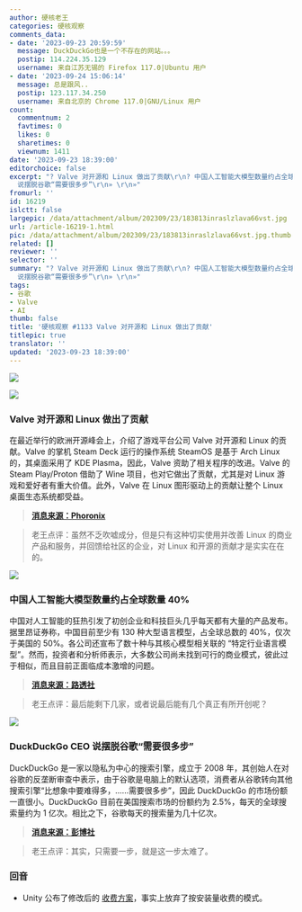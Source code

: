 ```yaml
---
author: 硬核老王
categories: 硬核观察
comments_data:
- date: '2023-09-23 20:59:59'
  message: DuckDuckGo也是一个不存在的网站。。。
  postip: 114.224.35.129
  username: 来自江苏无锡的 Firefox 117.0|Ubuntu 用户
- date: '2023-09-24 15:06:14'
  message: 总是跟风..
  postip: 123.117.34.250
  username: 来自北京的 Chrome 117.0|GNU/Linux 用户
count:
  commentnum: 2
  favtimes: 0
  likes: 0
  sharetimes: 0
  viewnum: 1411
date: '2023-09-23 18:39:00'
editorchoice: false
excerpt: "? Valve 对开源和 Linux 做出了贡献\r\n? 中国人工智能大模型数量约占全球数量 40%\r\n? DuckDuckGo CEO
  说摆脱谷歌“需要很多步”\r\n» \r\n»"
fromurl: ''
id: 16219
islctt: false
largepic: /data/attachment/album/202309/23/183813inraslzlava66vst.jpg
url: /article-16219-1.html
pic: /data/attachment/album/202309/23/183813inraslzlava66vst.jpg.thumb.jpg
related: []
reviewer: ''
selector: ''
summary: "? Valve 对开源和 Linux 做出了贡献\r\n? 中国人工智能大模型数量约占全球数量 40%\r\n? DuckDuckGo CEO
  说摆脱谷歌“需要很多步”\r\n» \r\n»"
tags:
- 谷歌
- Valve
- AI
thumb: false
title: '硬核观察 #1133 Valve 对开源和 Linux 做出了贡献'
titlepic: true
translator: ''
updated: '2023-09-23 18:39:00'
---
```


![](/data/attachment/album/202309/23/183813inraslzlava66vst.jpg)


![](/data/attachment/album/202309/23/183834evwq4k5j9mv8whw0.jpg)


### Valve 对开源和 Linux 做出了贡献


在最近举行的欧洲开源峰会上，介绍了游戏平台公司 Valve 对开源和 Linux 的贡献。Valve 的掌机 Steam Deck 运行的操作系统 SteamOS 是基于 Arch Linux 的，其桌面采用了 KDE Plasma，因此，Valve 资助了相关程序的改进。Valve 的 Steam Play/Proton 借助了 Wine 项目，也对它做出了贡献，尤其是对 Linux 游戏和爱好者有重大价值。此外，Valve 在 Linux 图形驱动上的贡献让整个 Linux 桌面生态系统都受益。



> 
> **[消息来源：Phoronix](https://www.phoronix.com/news/Valve-Upstream-Everything-OSS)**
> 
> 
> 



> 
> 老王点评：虽然不乏吹嘘成分，但是只有这种切实使用并改善 Linux 的商业产品和服务，并回馈给社区的企业，对 Linux 和开源的贡献才是实实在在的。
> 
> 
> 


![](/data/attachment/album/202309/23/183919hw1eap1lllcdeq2m.jpg)


### 中国人工智能大模型数量约占全球数量 40%


中国对人工智能的狂热引发了初创企业和科技巨头几乎每天都有大量的产品发布。据里昂证券称，中国目前至少有 130 种大型语言模型，占全球总数的 40%，仅次于美国的 50%。各公司还宣布了数十种与其核心模型相关联的 “特定行业语言模型”。然而，投资者和分析师表示，大多数公司尚未找到可行的商业模式，彼此过于相似，而且目前正面临成本激增的问题。



> 
> **[消息来源：路透社](https://www.reuters.com/technology/chinas-ai-war-hundred-models-heads-shakeout-2023-09-21/)**
> 
> 
> 



> 
> 老王点评：最后能剩下几家，或者说最后能有几个真正有所开创呢？
> 
> 
> 


![](/data/attachment/album/202309/23/183941u667agdggtr5ap7g.jpg)


### DuckDuckGo CEO 说摆脱谷歌“需要很多步”


DuckDuckGo 是一家以隐私为中心的搜索引擎，成立于 2008 年，其创始人在对谷歌的反垄断审查中表示，由于谷歌是电脑上的默认选项，消费者从谷歌转向其他搜索引擎“比想象中要难得多，……需要很多步”，因此 DuckDuckGo 的市场份额一直很小。DuckDuckGo 目前在美国搜索市场的份额约为 2.5%，每天的全球搜索量约为 1 亿次。相比之下，谷歌每天的搜索量为几十亿次。



> 
> **[消息来源：彭博社](https://www.bloomberg.com/news/articles/2023-09-21/duckduckgo-ceo-says-too-many-steps-to-switch-from-google)**
> 
> 
> 



> 
> 老王点评：其实，只需要一步，就是这一步太难了。
> 
> 
> 


### 回音


* Unity 公布了修改后的 [收费方案](https://blog.unity.com/news/open-letter-on-runtime-fee)，事实上放弃了按安装量收费的模式。